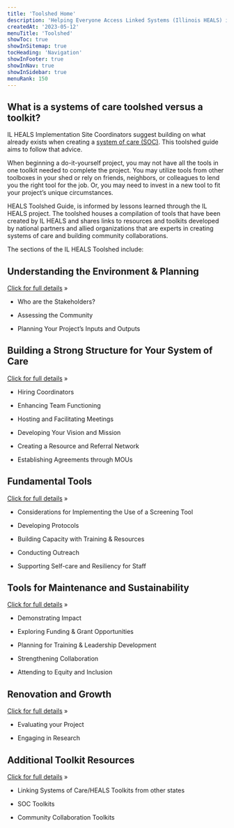 ```yaml
---
title: 'Toolshed Home'
description: 'Helping Everyone Access Linked Systems (Illinois HEALS) is multi-year initiative to address child and youth victimization.'
createdAt: '2023-05-12'
menuTitle: 'Toolshed'
showToc: true
showInSitemap: true
tocHeading: 'Navigation'
showInFooter: true
showInNav: true
showInSidebar: true
menuRank: 150
---
```


## What is a systems of care toolshed versus a toolkit?

IL HEALS Implementation Site Coordinators suggest building on what already exists when creating a [system of care (SOC)](https://ovc.ojp.gov/news/grantee-news/linking-systems-care-children-and-youth). This toolshed guide aims to follow that advice.

When beginning a do-it-yourself project, you may not have all the tools in one toolkit needed to complete the project. You may utilize tools from other toolboxes in your shed or rely on friends, neighbors, or colleagues to lend you the right tool for the job. Or, you may need to invest in a new tool to fit your project’s unique circumstances.

HEALS Toolshed Guide, is informed by lessons learned through the IL HEALS project. The toolshed houses a compilation of tools that have been created by IL HEALS and shares links to resources and toolkits developed by national partners and allied organizations that are experts in creating systems of care and building community collaborations.

The sections of the IL HEALS Toolshed include:

<div class="px-0">

## Understanding the Environment & Planning

<div class="px-1">

[Click for full details](/toolshed/understanding-the-environment/)&nbsp;&raquo;

</div>

<div class="px-3">

- Who are the Stakeholders?

- Assessing the Community

- Planning Your Project’s Inputs and Outputs

</div>

## Building a Strong Structure for Your System of Care

<div class="px-1">

[Click for full details](/toolshed/building-a-strong-structure/)&nbsp;&raquo;

</div>

<div class="px-3">

- Hiring Coordinators

- Enhancing Team Functioning

- Hosting and Facilitating Meetings

- Developing Your Vision and Mission

- Creating a Resource and Referral Network

- Establishing Agreements through MOUs

</div>

## Fundamental Tools

<div class="px-1">

[Click for full details](/toolshed/fundamental-tools/)&nbsp;&raquo;

</div>

<div class="px-3">

- Considerations for Implementing the Use of a Screening Tool

- Developing Protocols

- Building Capacity with Training & Resources

- Conducting Outreach

- Supporting Self-care and Resiliency for Staff

</div>

## Tools for Maintenance and Sustainability

<div class="px-1">

[Click for full details](/toolshed/tools-for-maintenance/)&nbsp;&raquo;

</div>

<div class="px-3">

- Demonstrating Impact

- Exploring Funding & Grant Opportunities

- Planning for Training & Leadership Development

- Strengthening Collaboration

- Attending to Equity and Inclusion

</div>

## Renovation and Growth

<div class="px-1">

[Click for full details](/toolshed/renovation-and-growth/)&nbsp;&raquo;

</div>

<div class="px-3">

- Evaluating your Project

- Engaging in Research

</div>

## Additional Toolkit Resources

<div class="px-1">

[Click for full details](/toolshed/additional-resources/)&nbsp;&raquo;

</div>

<div class="px-3">

- Linking Systems of Care/HEALS Toolkits from other states

- SOC Toolkits

- Community Collaboration Toolkits

</div>

<div style="margin-bottom: 175px"></div>

